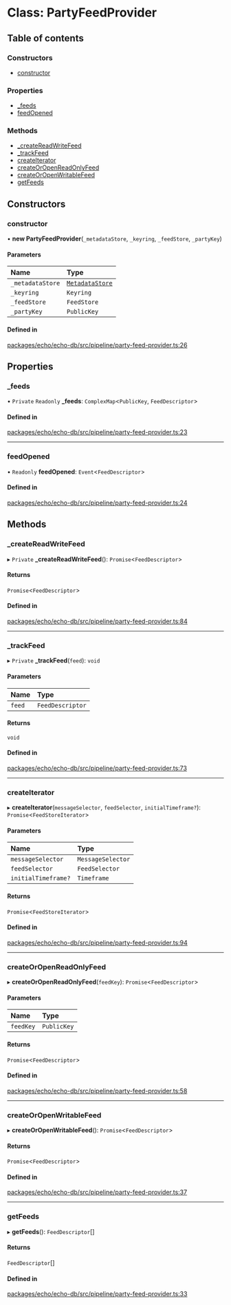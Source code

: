 # Class: PartyFeedProvider

## Table of contents

### Constructors

- [constructor](PartyFeedProvider.md#constructor)

### Properties

- [\_feeds](PartyFeedProvider.md#_feeds)
- [feedOpened](PartyFeedProvider.md#feedopened)

### Methods

- [\_createReadWriteFeed](PartyFeedProvider.md#_createreadwritefeed)
- [\_trackFeed](PartyFeedProvider.md#_trackfeed)
- [createIterator](PartyFeedProvider.md#createiterator)
- [createOrOpenReadOnlyFeed](PartyFeedProvider.md#createoropenreadonlyfeed)
- [createOrOpenWritableFeed](PartyFeedProvider.md#createoropenwritablefeed)
- [getFeeds](PartyFeedProvider.md#getfeeds)

## Constructors

### constructor

• **new PartyFeedProvider**(`_metadataStore`, `_keyring`, `_feedStore`, `_partyKey`)

#### Parameters

| Name | Type |
| :------ | :------ |
| `_metadataStore` | [`MetadataStore`](MetadataStore.md) |
| `_keyring` | `Keyring` |
| `_feedStore` | `FeedStore` |
| `_partyKey` | `PublicKey` |

#### Defined in

[packages/echo/echo-db/src/pipeline/party-feed-provider.ts:26](https://github.com/dxos/dxos/blob/6b1348fed/packages/echo/echo-db/src/pipeline/party-feed-provider.ts#L26)

## Properties

### \_feeds

• `Private` `Readonly` **\_feeds**: `ComplexMap`<`PublicKey`, `FeedDescriptor`\>

#### Defined in

[packages/echo/echo-db/src/pipeline/party-feed-provider.ts:23](https://github.com/dxos/dxos/blob/6b1348fed/packages/echo/echo-db/src/pipeline/party-feed-provider.ts#L23)

___

### feedOpened

• `Readonly` **feedOpened**: `Event`<`FeedDescriptor`\>

#### Defined in

[packages/echo/echo-db/src/pipeline/party-feed-provider.ts:24](https://github.com/dxos/dxos/blob/6b1348fed/packages/echo/echo-db/src/pipeline/party-feed-provider.ts#L24)

## Methods

### \_createReadWriteFeed

▸ `Private` **_createReadWriteFeed**(): `Promise`<`FeedDescriptor`\>

#### Returns

`Promise`<`FeedDescriptor`\>

#### Defined in

[packages/echo/echo-db/src/pipeline/party-feed-provider.ts:84](https://github.com/dxos/dxos/blob/6b1348fed/packages/echo/echo-db/src/pipeline/party-feed-provider.ts#L84)

___

### \_trackFeed

▸ `Private` **_trackFeed**(`feed`): `void`

#### Parameters

| Name | Type |
| :------ | :------ |
| `feed` | `FeedDescriptor` |

#### Returns

`void`

#### Defined in

[packages/echo/echo-db/src/pipeline/party-feed-provider.ts:73](https://github.com/dxos/dxos/blob/6b1348fed/packages/echo/echo-db/src/pipeline/party-feed-provider.ts#L73)

___

### createIterator

▸ **createIterator**(`messageSelector`, `feedSelector`, `initialTimeframe?`): `Promise`<`FeedStoreIterator`\>

#### Parameters

| Name | Type |
| :------ | :------ |
| `messageSelector` | `MessageSelector` |
| `feedSelector` | `FeedSelector` |
| `initialTimeframe?` | `Timeframe` |

#### Returns

`Promise`<`FeedStoreIterator`\>

#### Defined in

[packages/echo/echo-db/src/pipeline/party-feed-provider.ts:94](https://github.com/dxos/dxos/blob/6b1348fed/packages/echo/echo-db/src/pipeline/party-feed-provider.ts#L94)

___

### createOrOpenReadOnlyFeed

▸ **createOrOpenReadOnlyFeed**(`feedKey`): `Promise`<`FeedDescriptor`\>

#### Parameters

| Name | Type |
| :------ | :------ |
| `feedKey` | `PublicKey` |

#### Returns

`Promise`<`FeedDescriptor`\>

#### Defined in

[packages/echo/echo-db/src/pipeline/party-feed-provider.ts:58](https://github.com/dxos/dxos/blob/6b1348fed/packages/echo/echo-db/src/pipeline/party-feed-provider.ts#L58)

___

### createOrOpenWritableFeed

▸ **createOrOpenWritableFeed**(): `Promise`<`FeedDescriptor`\>

#### Returns

`Promise`<`FeedDescriptor`\>

#### Defined in

[packages/echo/echo-db/src/pipeline/party-feed-provider.ts:37](https://github.com/dxos/dxos/blob/6b1348fed/packages/echo/echo-db/src/pipeline/party-feed-provider.ts#L37)

___

### getFeeds

▸ **getFeeds**(): `FeedDescriptor`[]

#### Returns

`FeedDescriptor`[]

#### Defined in

[packages/echo/echo-db/src/pipeline/party-feed-provider.ts:33](https://github.com/dxos/dxos/blob/6b1348fed/packages/echo/echo-db/src/pipeline/party-feed-provider.ts#L33)
